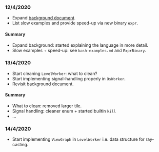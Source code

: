 ### 12/4/2020

- Expand [background document](./background.md).
- List slow examples and provide speed-up via new binary `expr`.

#### Summary

- Expand background: started explaining the language in more detail.
- Slow examples + speed-up: see `bash-examples.md` and `ExprBinary`.

### 13/4/2020

- Start cleaning `LevelWorker`: what to clean?
- Start implementing signal-handling properly in `OsWorker`.
- Revisit background document.

#### Summary

- What to clean: removed larger tile.
- Signal handling: cleaner enum + started builtin `kill`
-  ...

### 14/4/2020

- Start implementing `ViewGraph` in `LevelWorker` i.e. data structure for ray-casting.

